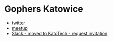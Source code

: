 # Gophers Katowice
- [twitter](https://twitter.com/GophersKatowice)
- [meetup](http://www.meetup.com/Gophers-Katowice/)
- [Slack - moved to KatoTech - request invitation](http://bit.ly/1P3iDNi)
